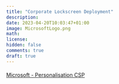 ```yaml
---
title: "Corporate Lockscreen Deployment"
description: 
date: 2023-04-20T10:03:47+01:00
image: MicrosoftLogo.png
math: 
license: 
hidden: false
comments: true
draft: true
---
```


#### 






[Microsoft - Personalisation CSP](https://learn.microsoft.com/en-us/windows/client-management/mdm/personalization-csp)